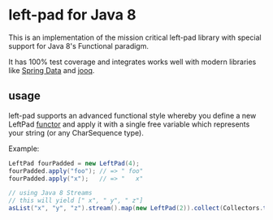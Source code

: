 # left-pad for Java 8

This is an implementation of the mission critical left-pad library
with special support for Java 8's Functional paradigm.

It has 100% test coverage and integrates works well with
modern libraries like [Spring Data](http://projects.spring.io/spring-data/)
and [jooq](http://jooq.org).


## usage

left-pad supports an advanced functional style whereby you define a new LeftPad
[functor](https://en.wikipedia.org/wiki/Function_object)
and apply it with a single free variable which represents your string
(or any CharSequence type).

Example:

```java
LeftPad fourPadded = new LeftPad(4);
fourPadded.apply("foo"); // => " foo"
fourPadded.apply("x");   // => "   x"

// using Java 8 Streams
// this will yield [" x", " y", " z"]
asList("x", "y", "z").stream().map(new LeftPad(2)).collect(Collectors.toList())
```
